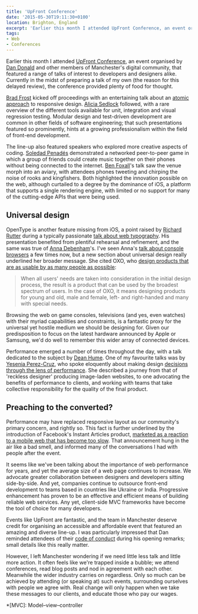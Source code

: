 ```yaml
---
title: 'UpFront Conference'
date: '2015-05-30T19:11:30+0100'
location: Brighton, England
excerpt: 'Earlier this month I attended UpFront Conference, an event organised by Dan Donald and other members of Manchester''s digital community.'
tags:
- Web
- Conferences
---
```

Earlier this month I attended [UpFront Conference][1], an event organised by [Dan Donald][2] and other members of Manchester's digital community, that featured a range of talks of interest to developers and designers alike. Currently in the midst of preparing a talk of my own (the reason for this delayed review), the conference provided plenty of food for thought.

[Brad Frost][3] kicked off proceedings with an entertaining talk about an [atomic approach][4] to responsive design. [Alicia Sedlock][5] followed, with a rare overview of the different tools available for unit, integration and visual regression testing. Modular design and test-driven development are common in other fields of software engineering; that such presentations featured so prominently, hints at a growing professionalism within the field of front-end development.

The line-up also featured speakers who explored more creative aspects of coding. [Soledad Penadés][6] demonstrated a networked peer-to-peer game in which a group of friends could create music together on their phones without being connected to the internet. [Ben Foxall][7]'s talk saw the venue morph into an aviary, with attendees phones tweeting and chirping the noise of rooks and kingfishers. Both highlighted the innovation possible on the web, although curtailed to a degree by the dominance of iOS, a platform that supports a single rendering engine, with limited or no support for many of the cutting-edge APIs that were being used.

## Universal design

OpenType is another feature missing from iOS, a point raised by [Richard Rutter][8] during a typically passionate [talk about web typography][9]. His presentation benefited from plentiful rehearsal and refinement, and the same was true of [Anna Debenham][10]'s. I've seen Anna's [talk about console browsers][11] a few times now, but a new section about universal design really underlined her broader message. She cited OXO, who [design products that are as usable by as many people as possible][12]:

> When all users' needs are taken into consideration in the initial design process, the result is a product that can be used by the broadest spectrum of users. In the case of OXO, it means designing products for young and old, male and female, left- and right-handed and many with special needs.

Browsing the web on game consoles, televisions (and yes, even watches) with their myriad capabilities and constraints, is a fantastic proxy for the universal yet hostile medium we should be designing for. Given our predisposition to focus on the latest hardware announced by Apple or Samsung, we'd do well to remember this wider array of connected devices.

Performance emerged a number of times throughout the day, with a talk dedicated to the subject by [Dean Hume][13]. One of my favourite talks was by [Yesenia Perez-Cruz][14], who spoke eloquently about making design [decisions through the lens of performance][15]. She described a journey from that of 'reckless designer' producing image-laden websites, to one advocating the benefits of performance to clients, and working with teams that take collective responsibility for the quality of the final product.

## Preaching to the converted?

Performance may have replaced responsive layout as our community's primary concern, and rightly so. This fact is further underlined by the introduction of Facebook's Instant Articles product, [marketed as a reaction to a mobile web that has become too slow][16]. That announcement hung in the air like a bad smell, and informed many of the conversations I had with people after the event.

It seems like we've been talking about the importance of web performance for years, and yet the average size of a web page continues to increase. We advocate greater collaboration between designers and developers sitting side-by-side. And yet, companies continue to outsource front-end development to teams based in countries like Ukraine or India. Progressive enhancement has proven to be an effective and efficient means of building reliable web services. Any yet, client-side MVC frameworks have become the tool of choice for many developers.

Events like UpFront are fantastic, and the team in Manchester deserve credit for organising an accessible and affordable event that featured an amazing and diverse line-up. I was particularly impressed that Dan reminded attendees of their [code of conduct][17] during his opening remarks; small details like this really matter.

However, I left Manchester wondering if we need little less talk and little more action. It often feels like we're trapped inside a bubble; we attend conferences, read blog posts and nod in agreement with each other. Meanwhile the wider industry carries on regardless. Only so much can be achieved by attending (or speaking at) such events, surrounding ourselves with people we agree with. Real change will only happen when we take these messages to our clients, and educate those who pay our wages.

[1]: http://upfrontconf.com/
[2]: http://hereinthehive.com/
[3]: http://bradfrost.com/
[4]: http://atomicdesign.bradfrost.com/
[5]: http://www.aliciability.com/
[6]: http://soledadpenades.com/
[7]: http://benjaminbenben.com/
[8]: http://clagnut.com/
[9]: http://webtypography.net/talks/upfront2015
[10]: http://www.maban.co.uk/
[11]: https://speakerdeck.com/anna/what-we-can-learn-from-game-console-browsers-1
[12]: http://www.oxo.com/universaldesign.aspx
[13]: http://www.deanhume.com
[14]: http://www.yperezcruz.com/
[15]: https://speakerdeck.com/yeseniaperezcruz/design-decisions-through-the-lens-of-a-performance-budget
[16]: http://www.theguardian.com/media/2015/may/13/bbc-news-guardian-facebook-instant-articles
[17]: http://upfrontconf.com/code-of-conduct.html

*[MVC]: Model–view–controller
